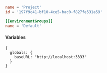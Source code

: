 ```toml
name = 'Project'
id = '197f9c41-bf10-4ce5-bac0-f827fe531a59'

[[environmentGroups]]
name = 'Default'
```

#### Variables

```json5
{
  globals: {
    baseURL: "http://localhost:3333"
  }
}
```
